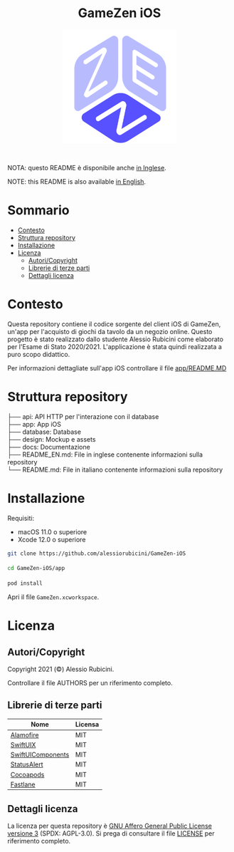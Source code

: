 <h1 align="center">GameZen iOS</h1>

<div align="center" style="padding-top: 5x; padding-bottom: 30px;">
	<img width="256" height="256" src=".github/logo.png">
</div>

NOTA: questo README è disponibile anche [in Inglese](README_EN.md).

NOTE: this README is also available [in English](README_EN.md).

# Sommario

- [Contesto](#contesto)
- [Struttura repository](#struttura-repository)
- [Installazione](#installazione)
- [Licenza](#licenza)
	- [Autori/Copyright](#autori/copyright)
	- [Librerie di terze parti](#librerie-di-terze-parti)
	- [Dettagli licenza](#dettagli-licenza)


# Contesto
Questa repository contiene il codice sorgente del client iOS di GameZen, un'app per l'acquisto di giochi da tavolo da un negozio online. Questo progetto è stato realizzato dallo studente Alessio Rubicini come elaborato per l'Esame di Stato 2020/2021. L'applicazione è stata quindi realizzata a puro scopo didattico.

Per informazioni dettagliate sull'app iOS controllare il file [app/README.MD](app/README.MD)

# Struttura repository

├── api:                 API HTTP per l'interazione con il database<br>
├── app:                 App iOS<br>
├── database:            Database<br>
├── design:              Mockup e assets<br>
├── docs:                Documentazione<br>
├── README_EN.md:        File in inglese contenente informazioni sulla repository<br>
└── README.md:           File in italiano contenente informazioni sulla repository

# Installazione

Requisiti:
- macOS 11.0 o superiore
- Xcode 12.0 o superiore

```bash
git clone https://github.com/alessiorubicini/GameZen-iOS

cd GameZen-iOS/app

pod install
```

Apri il file `GameZen.xcworkspace`.


# Licenza

## Autori/Copyright

Copyright 2021 (©) Alessio Rubicini.

Controllare il file AUTHORS per un riferimento completo.


## Librerie di terze parti

| Nome                                                        | Licensa                   |
| ----------------------------------------------------------- | ------------------------- |
| [Alamofire](https://github.com/Alamofire/Alamofire)         | MIT                       |
| [SwiftUIX](https://github.com/SwiftUIX/SwiftUIX)			  | MIT                       |
| [SwiftUIComponents](https://github.com/alessiorubiciniSwiftUI-Components)                                    | MIT |
| [StatusAlert](https://github.com/LowKostKustomz/StatusAlert)			  | MIT                       |
| [Cocoapods](https://cocoapods.org/)                         | MIT                       |
| [Fastlane](https://fastlane.tools)                         | MIT                       |


## Dettagli licenza

La licenza per questa repository è [GNU Affero General Public License versione 3](https://www.gnu.org/licenses/agpl-3.0.html) (SPDX: AGPL-3.0). Si prega di consultare il file [LICENSE](LICENSE) per riferimento completo.